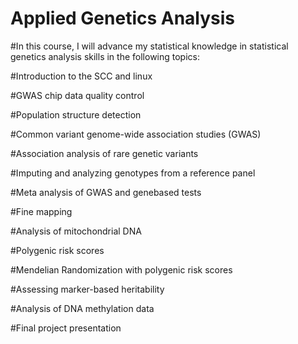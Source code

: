 # Applied Genetics Analysis

#In this course, I will advance my statistical knowledge in statistical genetics analysis skills in the following topics:

#Introduction to the SCC and linux

#GWAS chip data quality control

#Population structure detection

#Common variant genome-wide association studies (GWAS)

#Association analysis of rare genetic variants

#Imputing and analyzing genotypes from a reference panel

#Meta analysis of GWAS and genebased tests

#Fine mapping

#Analysis of mitochondrial DNA

#Polygenic risk scores 

#Mendelian Randomization with polygenic risk scores

#Assessing marker-based heritability

#Analysis of DNA methylation data 

#Final project presentation
